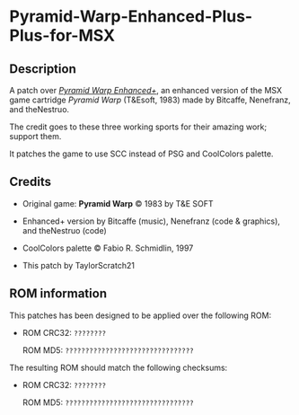 # Pyramid-Warp-Enhanced-Plus-Plus-for-MSX

## Description

A patch over [_Pyramid Warp Enhanced+_](https://github.com/theNestruo/msx-pyramidwarpex), an enhanced version of the MSX game cartridge _Pyramid Warp_ (T&Esoft, 1983) made by Bitcaffe, Nenefranz, and theNestruo.

The credit goes to these three working sports for their amazing work; support them.

It patches the game to use SCC instead of PSG and CoolColors palette.


## Credits

* Original game: **Pyramid Warp** &copy; 1983 by T&E SOFT

* Enhanced+ version by Bitcaffe (music), Nenefranz (code & graphics), and theNestruo (code)

* CoolColors palette &copy; Fabio R. Schmidlin, 1997

* This patch by TaylorScratch21


## ROM information

This patches has been designed to be applied over the following ROM:

- ROM CRC32: `????????`

	ROM MD5: `????????????????????????????????`

The resulting ROM should match the following checksums:

- ROM CRC32: `????????`

	ROM MD5: `????????????????????????????????`
